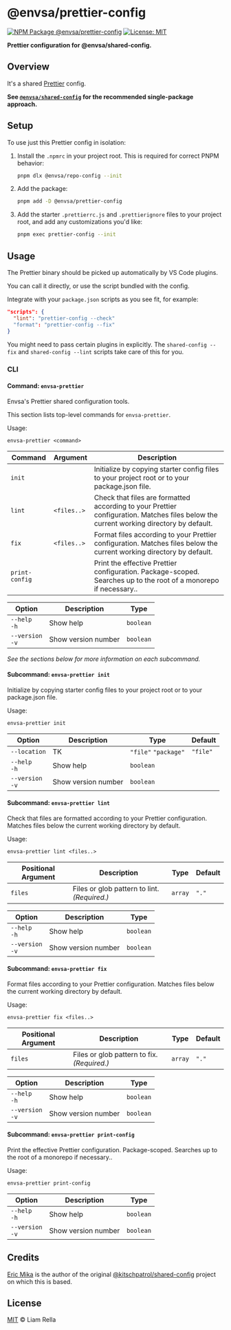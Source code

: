 <!--+ Warning: Content inside HTML comment blocks was generated by mdat and may be overwritten. +-->

<!-- title -->

# @envsa/prettier-config

<!-- /title -->

<!-- badges -->

[![NPM Package @envsa/prettier-config](https://img.shields.io/npm/v/@envsa/prettier-config.svg)](https://npmjs.com/package/@envsa/prettier-config)
[![License: MIT](https://img.shields.io/badge/License-MIT-yellow.svg)](https://opensource.org/licenses/MIT)

<!-- /badges -->

<!-- description -->

**Prettier configuration for @envsa/shared-config.**

<!-- /description -->

## Overview

It's a shared [Prettier](https://prettier.io) config.

**See [`@envsa/shared-config`](https://www.npmjs.com/package/@envsa/shared-config) for the recommended single-package approach.**

## Setup

To use just this Prettier config in isolation:

1. Install the `.npmrc` in your project root. This is required for correct PNPM behavior:

   ```sh
   pnpm dlx @envsa/repo-config --init
   ```

2. Add the package:

   ```sh
   pnpm add -D @envsa/prettier-config
   ```

3. Add the starter `.prettierrc.js` and `.prettierignore` files to your project root, and add any customizations you'd like:

   ```sh
   pnpm exec prettier-config --init
   ```

## Usage

The Prettier binary should be picked up automatically by VS Code plugins.

You can call it directly, or use the script bundled with the config.

Integrate with your `package.json` scripts as you see fit, for example:

```json
"scripts": {
  "lint": "prettier-config --check"
  "format": "prettier-config --fix"
}
```

You might need to pass certain plugins in explicitly. The `shared-config --fix` and `shared-config --lint` scripts take care of this for you.

### CLI

<!-- cli-help -->

#### Command: `envsa-prettier`

Envsa's Prettier shared configuration tools.

This section lists top-level commands for `envsa-prettier`.

Usage:

```txt
envsa-prettier <command>
```

| Command        | Argument    | Description                                                                                                                            |
| -------------- | ----------- | -------------------------------------------------------------------------------------------------------------------------------------- |
| `init`         |             | Initialize by copying starter config files to your project root or to your package.json file.                                          |
| `lint`         | `<files..>` | Check that files are formatted according to your Prettier configuration. Matches files below the current working directory by default. |
| `fix`          | `<files..>` | Format files according to your Prettier configuration. Matches files below the current working directory by default.                   |
| `print-config` |             | Print the effective Prettier configuration. Package-scoped. Searches up to the root of a monorepo if necessary..                       |

| Option              | Description         | Type      |
| ------------------- | ------------------- | --------- |
| `--help`<br>`-h`    | Show help           | `boolean` |
| `--version`<br>`-v` | Show version number | `boolean` |

_See the sections below for more information on each subcommand._

#### Subcommand: `envsa-prettier init`

Initialize by copying starter config files to your project root or to your package.json file.

Usage:

```txt
envsa-prettier init
```

| Option              | Description         | Type                 | Default  |
| ------------------- | ------------------- | -------------------- | -------- |
| `--location`        | TK                  | `"file"` `"package"` | `"file"` |
| `--help`<br>`-h`    | Show help           | `boolean`            |          |
| `--version`<br>`-v` | Show version number | `boolean`            |          |

#### Subcommand: `envsa-prettier lint`

Check that files are formatted according to your Prettier configuration. Matches files below the current working directory by default.

Usage:

```txt
envsa-prettier lint <files..>
```

| Positional Argument | Description                                  | Type    | Default |
| ------------------- | -------------------------------------------- | ------- | ------- |
| `files`             | Files or glob pattern to lint. _(Required.)_ | `array` | `"."`   |

| Option              | Description         | Type      |
| ------------------- | ------------------- | --------- |
| `--help`<br>`-h`    | Show help           | `boolean` |
| `--version`<br>`-v` | Show version number | `boolean` |

#### Subcommand: `envsa-prettier fix`

Format files according to your Prettier configuration. Matches files below the current working directory by default.

Usage:

```txt
envsa-prettier fix <files..>
```

| Positional Argument | Description                                 | Type    | Default |
| ------------------- | ------------------------------------------- | ------- | ------- |
| `files`             | Files or glob pattern to fix. _(Required.)_ | `array` | `"."`   |

| Option              | Description         | Type      |
| ------------------- | ------------------- | --------- |
| `--help`<br>`-h`    | Show help           | `boolean` |
| `--version`<br>`-v` | Show version number | `boolean` |

#### Subcommand: `envsa-prettier print-config`

Print the effective Prettier configuration. Package-scoped. Searches up to the root of a monorepo if necessary..

Usage:

```txt
envsa-prettier print-config
```

| Option              | Description         | Type      |
| ------------------- | ------------------- | --------- |
| `--help`<br>`-h`    | Show help           | `boolean` |
| `--version`<br>`-v` | Show version number | `boolean` |

<!-- /cli-help -->

## Credits

[Eric Mika](https://github.com/kitschpatrol) is the author of the original [@kitschpatrol/shared-config](https://github.com/kitschpatrol/shared-config) project on which this is based.

<!-- license -->

## License

[MIT](license.txt) © Liam Rella

<!-- /license -->
